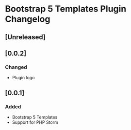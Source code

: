 <!-- Keep a Changelog guide -> https://keepachangelog.com -->

# Bootstrap 5 Templates Plugin Changelog

## [Unreleased]

## [0.0.2]
### Changed
- Plugin logo

## [0.0.1]
### Added
- Bootstrap 5 Templates
- Support for PHP Storm